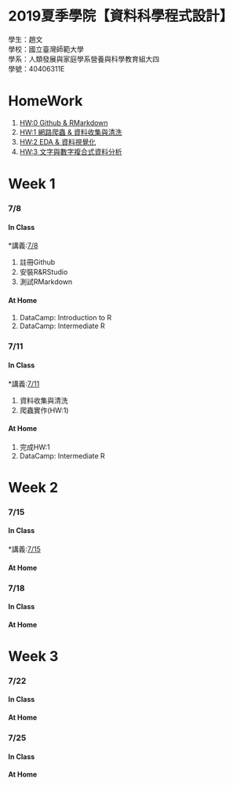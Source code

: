 # 2019夏季學院【資料科學程式設計】
 學生：趙文<br>
 學校：國立臺灣師範大學<br>
 學系：人類發展與家庭學系營養與科學教育組大四<br>
 學號：40406311E
 
# HomeWork 
1. [HW:0 Github & RMarkdown](https://jellyweiwei.github.io/Data-Science/Week1_7.8/test.html)
2. [HW:1 網路爬蟲 & 資料收集與清洗](https://jellyweiwei.github.io/Data-Science/Week1_7.11/HW_1.html)
3. [HW:2 EDA & 資料視覺化]()
4. [HW:3 文字與數字複合式資料分析]()

# Week 1
### 7/8
#### In Class
*講義:[7/8](https://docs.google.com/presentation/d/e/2PACX-1vRNotYqGl42khFyyjuiRYQ9cOOwNsBgGXgW-IBoIJDdiG6T2Adw2X-SO4dDGPhKqd7JlEb3ku9Hmn_7/pub?start=false&loop=false&delayms=3000&slide=id.p)

1. 註冊Github
2. 安裝R&RStudio
3. 測試RMarkdown

#### At Home
1. DataCamp: Introduction to R
2. DataCamp: Intermediate R  

### 7/11
#### In Class
*講義:[7/11](https://docs.google.com/presentation/d/e/2PACX-1vSx3-g4Z4LgimZKlKfk_L2gH00mDAyQo8DIugatiEXtCUI7hRNuxNtzzuobjLy-VadSpuohEsh4OeqK/pub?start=false&loop=false&delayms=3000&slide=id.p)

1. 資料收集與清洗
2. 爬蟲實作(HW:1)  

#### At Home
1. 完成HW:1
2. DataCamp: Intermediate R  

# Week 2
### 7/15
#### In Class
*講義:[7/15](https://docs.google.com/presentation/d/e/2PACX-1vSx3-g4Z4LgimZKlKfk_L2gH00mDAyQo8DIugatiEXtCUI7hRNuxNtzzuobjLy-VadSpuohEsh4OeqK/pub?start=false&loop=false&delayms=3000&slide=id.p)  

#### At Home
### 7/18
#### In Class
#### At Home

# Week 3
### 7/22
#### In Class
#### At Home
### 7/25
#### In Class
#### At Home